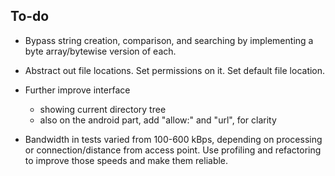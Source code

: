 ## To-do

* Bypass string creation, comparison, and searching by implementing a byte array/bytewise version of each.
* Abstract out file locations. Set permissions on it. Set default file location.
* Further improve interface
	* showing current directory tree
	* also on the android part, add "allow:" and "url", for clarity

* Bandwidth in tests varied from 100-600 kBps, depending on processing or connection/distance from access point.
    Use profiling and refactoring to improve those speeds and make them reliable.